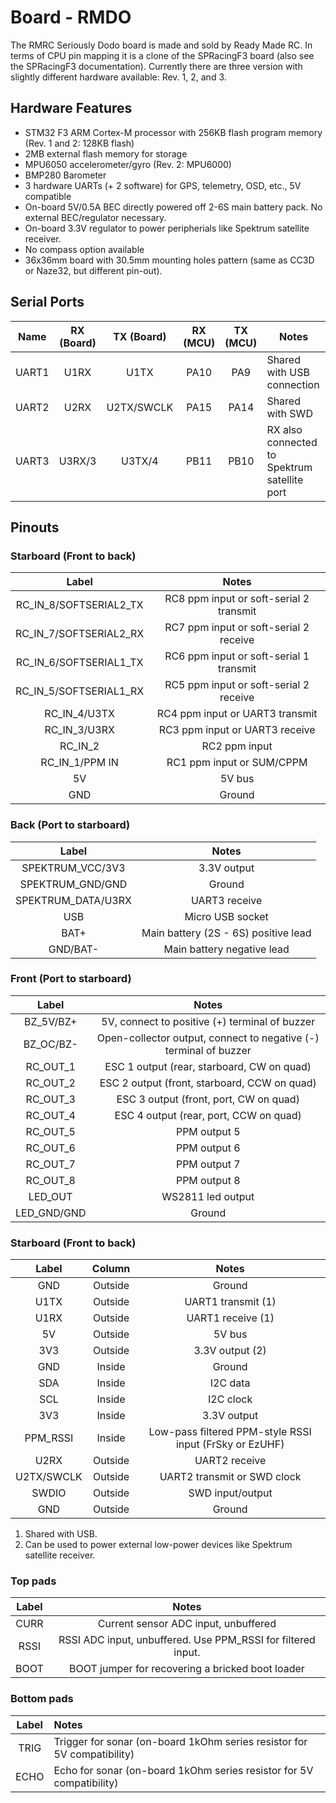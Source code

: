 # Board - RMDO

The RMRC Seriously Dodo board is made and sold by Ready Made RC. In terms of CPU pin mapping it is a clone of the SPRacingF3 board (also see the SPRacingF3 documentation). Currently there are three version with slightly different hardware available: Rev. 1, 2, and 3.

## Hardware Features

* STM32 F3 ARM Cortex-M processor with 256KB flash program memory (Rev. 1 and 2: 128KB flash)
* 2MB external flash memory for storage
* MPU6050 accelerometer/gyro (Rev. 2: MPU6000)
* BMP280 Barometer
* 3 hardware UARTs (+ 2 software) for GPS, telemetry, OSD, etc., 5V compatible
* On-board 5V/0.5A BEC directly powered off 2-6S main battery pack. No external BEC/regulator necessary.
* On-board 3.3V regulator to power peripherials like Spektrum satellite receiver.
* No compass option available
* 36x36mm board with 30.5mm mounting holes pattern (same as CC3D or Naze32, but different pin-out).


## Serial Ports

| Name  | RX (Board) | TX (Board) | RX (MCU) | TX (MCU) | Notes                                        |
|:-----:|:----------:|:----------:|:--------:|:--------:|----------------------------------------------|
| UART1 | U1RX       | U1TX       | PA10     | PA9      | Shared with USB connection                   |
| UART2 | U2RX       | U2TX/SWCLK | PA15     | PA14     | Shared with SWD                              |
| UART3 | U3RX/3     | U3TX/4     | PB11     | PB10     | RX also connected to Spektrum satellite port |

## Pinouts

### Starboard (Front to back)
| Label                  | Notes                                   |
|:----------------------:|:---------------------------------------:|
| RC_IN_8/SOFTSERIAL2_TX | RC8 ppm input or soft-serial 2 transmit |
| RC_IN_7/SOFTSERIAL2_RX | RC7 ppm input or soft-serial 2 receive  |
| RC_IN_6/SOFTSERIAL1_TX | RC6 ppm input or soft-serial 1 transmit |
| RC_IN_5/SOFTSERIAL1_RX | RC5 ppm input or soft-serial 2 receive  |
| RC_IN_4/U3TX           | RC4 ppm input or UART3 transmit         |
| RC_IN_3/U3RX           | RC3 ppm input or UART3 receive          |
| RC_IN_2                | RC2 ppm input                           |
| RC_IN_1/PPM IN         | RC1 ppm input or SUM/CPPM               |
| 5V                     | 5V bus                                  |
| GND                    | Ground                                  |

### Back (Port to starboard)
| Label              | Notes                                |
|:------------------:|:------------------------------------:|
| SPEKTRUM_VCC/3V3   | 3.3V output                          |
| SPEKTRUM_GND/GND   | Ground                               |
| SPEKTRUM_DATA/U3RX | UART3 receive                        |
| USB                | Micro USB socket                     |
| BAT+               | Main battery (2S - 6S) positive lead |
| GND/BAT-           | Main battery negative lead           |

### Front (Port to starboard)
| Label       | Notes                                                             |
|:-----------:|:-----------------------------------------------------------------:|
| BZ_5V/BZ+   | 5V, connect to positive (+) terminal of buzzer                    |
| BZ_OC/BZ-   | Open-collector output, connect to negative (-) terminal of buzzer |
| RC_OUT_1    | ESC 1 output (rear, starboard, CW on quad)                        | 
| RC_OUT_2    | ESC 2 output (front, starboard, CCW on quad)                      |
| RC_OUT_3    | ESC 3 output (front, port, CW on quad)                            |
| RC_OUT_4    | ESC 4 output (rear, port, CCW on quad)                            |
| RC_OUT_5    | PPM output 5                                                      |
| RC_OUT_6    | PPM output 6                                                      |
| RC_OUT_7    | PPM output 7                                                      |
| RC_OUT_8    | PPM output 8                                                      |
| LED_OUT     | WS2811 led output                                                 |
| LED_GND/GND | Ground                                                            |

### Starboard (Front to back)
| Label      | Column  | Notes                                                   |
|:----------:|:-------:|:-------------------------------------------------------:|
| GND        | Outside | Ground                                                  |
| U1TX       | Outside | UART1 transmit (1)                                      |
| U1RX       | Outside | UART1 receive (1)                                       |
| 5V         | Outside | 5V bus                                                  |
| 3V3        | Outside | 3.3V output (2)                                         |
| GND        | Inside  | Ground                                                  |
| SDA        | Inside  | I2C data                                                |
| SCL        | Inside  | I2C clock                                               |
| 3V3        | Inside  | 3.3V output                                             |
| PPM_RSSI   | Inside  | Low-pass filtered PPM-style RSSI input (FrSky or EzUHF) |
| U2RX       | Outside | UART2 receive                                           |
| U2TX/SWCLK | Outside | UART2 transmit or SWD clock                             |
| SWDIO      | Outside | SWD input/output                                        |
| GND        | Outside | Ground                                                  |

1. Shared with USB.
2. Can be used to power external low-power devices like Spektrum satellite receiver.

### Top pads
| Label | Notes                                                        |
|:-----:|:------------------------------------------------------------:|
| CURR  | Current sensor ADC input, unbuffered                         |
| RSSI  | RSSI ADC input, unbuffered. Use PPM_RSSI for filtered input. |
| BOOT  | BOOT jumper for recovering a bricked boot loader             |

### Bottom pads
| Label | Notes                                                                   |
|:-----:|:------------------------------------------------------------------------|
| TRIG  | Trigger for sonar (on-board 1kOhm series resistor for 5V compatibility) |
| ECHO  | Echo for sonar (on-board 1kOhm series resistor for 5V compatibility)    |




